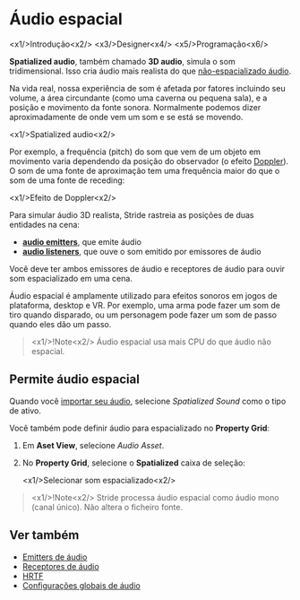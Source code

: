 # Áudio espacial

<x1\/>Introdução<x2\/>
<x3\/>Designer<x4\/>
<x5\/>Programação<x6\/>

**Spatialized audio**, também chamado **3D audio**, simula o som tridimensional.
Isso cria áudio mais realista do que [ não-espacializado áudio](non-spatialized-audio.md).

Na vida real, nossa experiência de som é afetada por fatores incluindo seu volume, a área circundante (como uma caverna ou pequena sala), e a posição e movimento da fonte sonora. Normalmente podemos dizer aproximadamente de onde vem um som e se está se movendo.

<x1\/>Spatialized audio<x2\/>

Por exemplo, a frequência (pitch) do som que vem de um objeto em movimento varia dependendo da posição do observador (o efeito [Doppler](https://en.wikipedia.org/wiki/Doppler_effect)). O som de uma fonte de aproximação tem uma frequência maior do que o som de uma fonte de receding:

<x1\/>Efeito de Doppler<x2\/>

Para simular áudio 3D realista, Stride rastreia as posições de duas entidades na cena:

* **[audio emitters](audio-emitters.md)**, que emite áudio
* **[audio listeners](audio-listeners.md)**, que ouve o som emitido por emissores de áudio

Você deve ter ambos emissores de áudio e receptores de áudio para ouvir som espacializado em uma cena.

Áudio espacial é amplamente utilizado para efeitos sonoros em jogos de plataforma, desktop e VR. Por exemplo, uma arma pode fazer um som de tiro quando disparado, ou um personagem pode fazer um som de passo quando eles dão um passo.

> <x1\/>!Note<x2\/>
> Áudio espacial usa mais CPU do que áudio não espacial.

## Permite áudio espacial

Quando você [importar seu áudio](import-audio.md), selecione *Spatialized Sound* como o tipo de ativo.

Você também pode definir áudio para espacializado no **Property Grid**:

1. Em **Aset View**, selecione _Audio Asset_.

2. No **Property Grid**, selecione o **Spatialized** caixa de seleção:

   <x1\/>Selecionar som espacializado<x2\/>

> <x1\/>!Note<x2\/>
> Stride processa áudio espacial como áudio mono (canal único). Não altera o ficheiro fonte.

## Ver também

* [Emitters de áudio](audio-emitters.md)
* [Receptores de áudio](audio-listeners.md)
* [HRTF](hrtf.md)
* [Configurações globais de áudio](global-audio-settings.md)